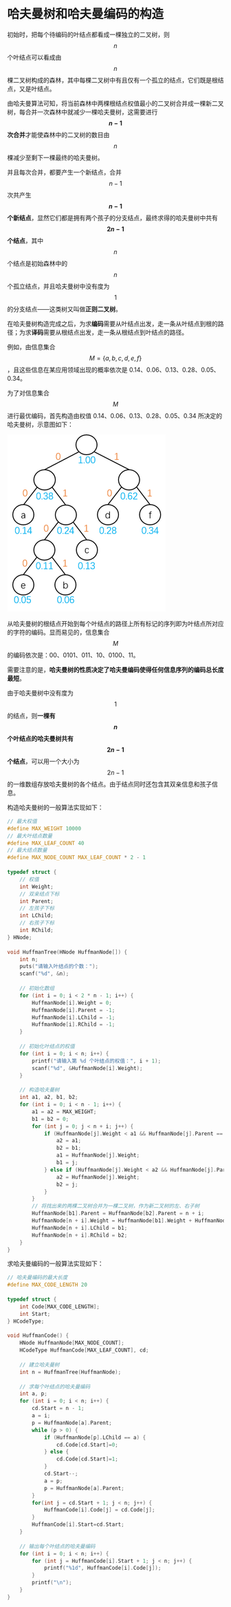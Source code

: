 # 哈夫曼树和哈夫曼编码的构造

初始时，把每个待编码的叶结点都看成一棵独立的二叉树，则 $$n$$ 个叶结点可以看成由 $$n$$ 棵二叉树构成的森林，其中每棵二叉树中有且仅有一个孤立的结点，它们既是根结点，又是叶结点。

由哈夫曼算法可知，将当前森林中两棵根结点权值最小的二叉树合并成一棵新二叉树，每合并一次森林中就减少一棵哈夫曼树，这需要进行 **$$n-1$$ 次合并**才能使森林中的二叉树的数目由 $$n$$ 棵减少至剩下一棵最终的哈夫曼树。

并且每次合并，都要产生一个新结点，合并 $$n-1$$ 次共产生 **$$n-1$$ 个新结点**，显然它们都是拥有两个孩子的分支结点，最终求得的哈夫曼树中共有 **$$2n-1$$ 个结点**，其中 $$n$$ 个结点是初始森林中的 $$n$$ 个孤立结点，并且哈夫曼树中没有度为 $$1$$ 的分支结点——这类树又叫做**正则二叉树**。

在哈夫曼树构造完成之后，为求**编码**需要从叶结点出发，走一条从叶结点到根的路径；为求**译码**需要从根结点出发，走一条从根结点到叶结点的路径。

例如，由信息集合 $$M=\{a,b,c,d,e,f\}$$，且这些信息在某应用领域出现的概率依次是 0.14、0.06、0.13、0.28、0.05、0.34。

为了对信息集合 $$M$$ 进行最优编码，首先构造由权值 0.14、0.06、0.13、0.28、0.05、0.34 所决定的哈夫曼树，示意图如下：

![](./images/哈夫曼编码示例哈夫曼树.png)

从哈夫曼树的根结点开始到每个叶结点的路径上所有标记的序列即为叶结点所对应的字符的编码。显而易见的，信息集合 $$M$$ 的编码依次是：00、0101、011、10、0100、11。

需要注意的是，**哈夫曼树的性质决定了哈夫曼编码使得任何信息序列的编码总长度最短**。

由于哈夫曼树中没有度为 $$1$$ 的结点，则**一棵有 $$n$$ 个叶结点的哈夫曼树共有 $$2n-1$$ 个结点**，可以用一个大小为 $$2n-1$$ 的一维数组存放哈夫曼树的各个结点。由于结点同时还包含其双亲信息和孩子信息。

构造哈夫曼树的一般算法实现如下：

```c
// 最大权值
#define MAX_WEIGHT 10000
// 最大叶结点数量
#define MAX_LEAF_COUNT 40
// 最大结点数量
#define MAX_NODE_COUNT MAX_LEAF_COUNT * 2 - 1

typedef struct {
    // 权值
	int Weight;
    // 双亲结点下标
	int Parent;
    // 左孩子下标
	int LChild;
    // 右孩子下标
	int RChild;
} HNode;

void HuffmanTree(HNode HuffmanNode[]) {
	int n;
	puts("请输入叶结点的个数：");
	scanf("%d", &n);
	
	// 初始化数组 
	for (int i = 0; i < 2 * n - 1; i++) {
		HuffmanNode[i].Weight = 0;
		HuffmanNode[i].Parent = -1;
		HuffmanNode[i].LChild = -1;
		HuffmanNode[i].RChild = -1;
	}
	
	// 初始化叶结点的权值 
	for (int i = 0; i < n; i++) {
		printf("请输入第 %d 个叶结点的权值：", i + 1);
		scanf("%d", &HuffmanNode[i].Weight);
	}
	
	// 构造哈夫曼树
	int a1, a2, b1, b2;
	for (int i = 0; i < n - 1; i++) {
		a1 = a2 = MAX_WEIGHT;
		b1 = b2 = 0;
		for (int j = 0; j < n + i; j++) {
			if (HuffmanNode[j].Weight < a1 && HuffmanNode[j].Parent == -1) {
				a2 = a1;
				b2 = b1;
				a1 = HuffmanNode[j].Weight;
				b1 = j;
			} else if (HuffmanNode[j].Weight < a2 && HuffmanNode[j].Parent == -1) {
				a2 = HuffmanNode[j].Weight;
				b2 = j;
			}
		}
		// 将找出来的两棵二叉树合并为一棵二叉树，作为新二叉树的左、右子树 
		HuffmanNode[b1].Parent = HuffmanNode[b2].Parent = n + i; 
		HuffmanNode[n + i].Weight = HuffmanNode[b1].Weight + HuffmanNode[b2].Weight;
		HuffmanNode[n + i].LChild = b1;
		HuffmanNode[n + i].RChild = b2;
	} 
}
```

求哈夫曼编码的一般算法实现如下：

```c
// 哈夫曼编码的最大长度
#define MAX_CODE_LENGTH 20

typedef struct {
	int Code[MAX_CODE_LENGTH];
	int Start;
} HCodeType;

void HuffmanCode() {
	HNode HuffmanNode[MAX_NODE_COUNT];
	HCodeType HuffmanCode[MAX_LEAF_COUNT], cd;

	// 建立哈夫曼树
	int n = HuffmanTree(HuffmanNode);

	// 求每个叶结点的哈夫曼编码
	int a, p;
	for (int i = 0; i < n; i++) {
		cd.Start = n - 1;
		a = i;
		p = HuffmanNode[a].Parent;
		while (p > 0) {
			if (HuffmanNode[p].LChild == a) {
				cd.Code[cd.Start]=0;
			} else {
				cd.Code[cd.Start]=1;
			}
			cd.Start--;
			a = p;
			p = HuffmanNode[a].Parent;
		}
		for(int j = cd.Start + 1; j < n; j++) {
			HuffmanCode[i].Code[j] = cd.Code[j];
		}
		HuffmanCode[i].Start=cd.Start;
	}

	// 输出每个叶结点的哈夫曼编码
	for (int i = 0; i < n; i++) {
		for (int j = HuffmanCode[i].Start + 1; j < n; j++) {
			printf("%1d", HuffmanCode[i].Code[j]);
		}
		printf("\n");
	}
}
```
